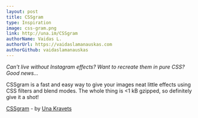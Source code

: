 ```yaml
---
layout: post
title: CSSgram
type: Inspiration
image: css-gram.png
link: http://una.im/CSSgram
authorName: Vaidas L.
authorUrl: https://vaidaslamanauskas.com
authorGithub: vaidaslamanauskas
---
```


_Can't live without Instagram effects? Want to recreate them in pure CSS? Good news..._

CSSgram is a fast and easy way to give your images neat little effects using CSS filters and blend modes. The whole thing is <1 kB gzipped, so definitely give it a shot!

[CSSgram](http://una.im/CSSgram) - by [Una Kravets](http://una.im)
